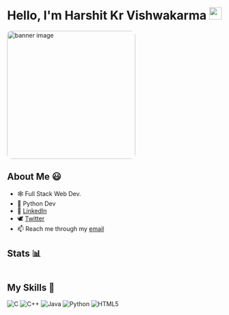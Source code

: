  <img src="https://komarev.com/ghpvc/?username=HarshitRV" alt="">
<h1>Hello, I'm Harshit Kr Vishwakarma <img src="https://raw.githubusercontent.com/TheDudeThatCode/TheDudeThatCode/master/Assets/Hi.gif" width="29px"></h1>
    <div>
        <a href="https://www.linkedin.com/in/harshit-kr-vishwakarma-b57b8b175/"><img src="https://i.imgur.com/5qCKs3e.png" style="height:300px; border-radius: 10px" alt="banner image"></a>
        <h2>About Me 😃</h2>
        <ul>
            <li>🕸 Full Stack Web Dev.</li>
            <li>🐍 Python Dev</li>
            <li>🌱 <a href="https://www.linkedin.com/in/harshit-kr-vishwakarma-b57b8b175/" target="blank">LinkedIn</a>
            </li>
            <li>🕊 <a href="https://twitter.com/hrv_vishwakarma" target="blank">Twitter</a> </li>
            <li>📫 Reach me through my <a href="mailto:vharshitkr01@gmail.com">email</a></li>
        </ul>
    </div>
    <h2>Stats 📊</h2>
        <img src="https://github-readme-streak-stats.herokuapp.com/?user=HarshitRV&line_height=40&hide_border=true&theme=default"
            alt=""><br>
        <img src="https://github-readme-stats.vercel.app/api?username=HarshitRV&show_icons=true&theme=radical" alt="">
    <h2>
        My Skills 🚀
    </h2>
    <div>
    <img src="https://img.shields.io/badge/c-%2300599C.svg?style=for-the-badge&logo=c&logoColor=white" alt="C">
    <img src="https://img.shields.io/badge/c++-%2300599C.svg?style=for-the-badge&logo=c%2B%2B&logoColor=white"
        alt="C++">
    <img src="https://img.shields.io/badge/java-%23ED8B00.svg?style=for-the-badge&logo=java&logoColor=white" alt="Java">
    <img src="https://img.shields.io/badge/python-3670A0?style=for-the-badge&logo=python&logoColor=ffdd54" alt="Python">
    <img src="https://img.shields.io/badge/HTML5-E34F26?style=for-the-badge&logo=html5&logoColor=white" alt="HTML5">
    <img src="https://img.shields.io/badge/CSS3-1572B6?style=for-the-badge&logo=css3&logoColor=white" alt="">
    <img src="https://img.shields.io/badge/Bootstrap-563D7C?style=for-the-badge&logo=bootstrap&logoColor=white" alt="">
    <img src="https://img.shields.io/badge/JavaScript-F7DF1E?style=for-the-badge&logo=javascript&logoColor=black"
        alt="">
    <img src="https://img.shields.io/badge/jQuery-0769AD?style=for-the-badge&logo=jquery&logoColor=white" alt="">
    <img src="https://img.shields.io/badge/Node.js-43853D?style=for-the-badge&logo=node.js&logoColor=white" alt="">
    <img src="https://img.shields.io/badge/express.js-%23404d59.svg?style=for-the-badge&logo=express&logoColor=%2361DAFB"
        alt="">
    <img src="https://img.shields.io/badge/flask-%23000.svg?style=for-the-badge&logo=flask&logoColor=white" alt="">
    <img src="https://img.shields.io/badge/MongoDB-4EA94B?style=for-the-badge&logo=mongodb&logoColor=white" alt="">
    <img src="https://img.shields.io/badge/Heroku-430098?style=for-the-badge&logo=heroku&logoColor=white" alt="">
    </div>
